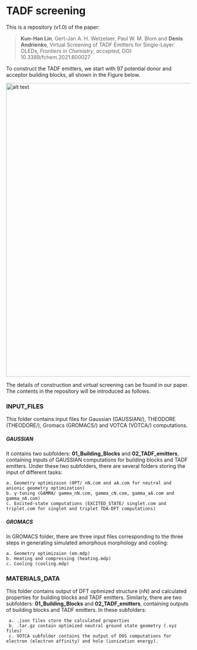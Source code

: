 # TADF screening
This is a repository (v1.0) of the paper:

> **Kun-Han Lin**, Gert-Jan A. H. Wetzelaer, Paul W. M. Blom and **Denis Andrienko**, Virtual Screening of TADF Emitters for Single-Layer OLEDs, *Frontiers in Chemistry*, *accepted*, DOI: 10.3389/fchem.2021.800027

To construct the TADF emitters, we start with 97 potential donor and acceptor building blocks, all shown in the Figure below.

<img src='https://i.imgur.com/B1g81dg.png' alt='alt text' width=800 >

The details of construction and virtual screening can be found in our paper. The contents in the repository will be introduced as follows.

### INPUT_FILES
This folder contains input files for Gaussian (GAUSSIAN/), THEODORE (THEODORE/), Gromacs (GROMACS/) and VOTCA (VOTCA/) computations.
##### GAUSSIAN
It contains two subfolders: **01_Building_Blocks** and **02_TADF_emitters**, containing inputs of GAUSSIAN computations for building blocks and TADF emitters. Under these two subfolders, there are several folders storing the input of different tasks:
```
a. Geometry optimizaion (OPT/ nN.com and aA.com for neutral and anionic geometry optimization)  
b. γ-tuning (GAMMA/ gamma_nN.com, gamma_cN.com, gamma_aA.com and gamma_nA.com)   
c. Excited-state computations (EXCITED_STATE/ singlet.com and triplet.com for singlet and triplet TDA-DFT computations)   
```

##### GROMACS
In GROMACS folder, there are three input files corresponding to the three steps in generating simulated amorphous morphology and cooling:
```
a. Geometry optimizaion (em.mdp)  
b. Heating and compressing (heating.mdp)   
c. Cooling (cooling.mdp)   
```

### MATERIALS_DATA
This folder contains output of DFT optimized structure (nN) and calculated properties for building blocks and TADF emitters. Similarly, there are two subfolders: **01_Building_Blocks** and **02_TADF_emitters**, containing outputs of building blocks and TADF emitters. In these subfolders:
```
 a. .json files store the calculated properties
 b. .tar.gz contain optimized neutral ground state geometry (.xyz files)
 c. VOTCA subfolder contains the output of DOS computations for electron (electron affinity) and hole (ionization energy).


